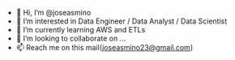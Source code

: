 - 👋 Hi, I’m @joseasmino
- 👀 I’m interested in Data Engineer / Data Analyst / Data Scientist
- 🌱 I’m currently learning AWS and ETLs
- 💞️ I’m looking to collaborate on ...
- 📫 Reach me on this mail(joseasmino23@gmail.com)



